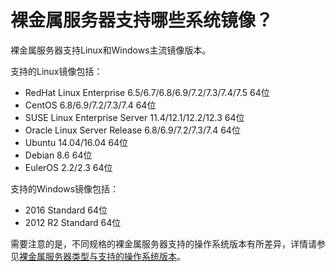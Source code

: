 # 裸金属服务器支持哪些系统镜像？<a name="bms_faq_0053"></a>

裸金属服务器支持Linux和Windows主流镜像版本。

支持的Linux镜像包括：

-   RedHat Linux Enterprise 6.5/6.7/6.8/6.9/7.2/7.3/7.4/7.5 64位
-   CentOS 6.8/6.9/7.2/7.3/7.4 64位
-   SUSE Linux Enterprise Server 11.4/12.1/12.2/12.3 64位
-   Oracle Linux Server Release 6.8/6.9/7.2/7.3/7.4 64位
-   Ubuntu 14.04/16.04 64位
-   Debian 8.6 64位
-   EulerOS 2.2/2.3 64位

支持的Windows镜像包括：

-   2016 Standard 64位
-   2012 R2 Standard 64位

需要注意的是，不同规格的裸金属服务器支持的操作系统版本有所差异，详情请参见[裸金属服务器类型与支持的操作系统版本](https://support.huaweicloud.com/productdesc-bms/bms_pd_0006.html)。

